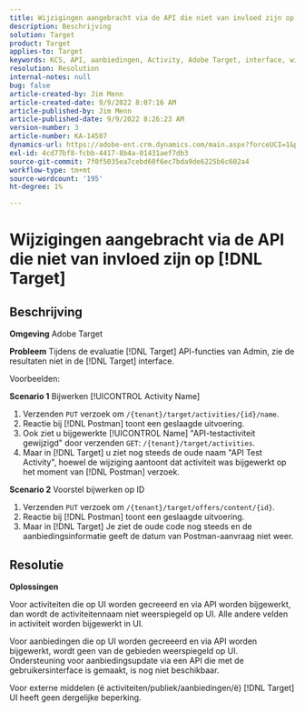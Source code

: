 ```yaml
---
title: Wijzigingen aangebracht via de API die niet van invloed zijn op [!DNL Target]
description: Beschrijving
solution: Target
product: Target
applies-to: Target
keywords: KCS, API, aanbiedingen, Activity, Adobe Target, interface, wijzigingen
resolution: Resolution
internal-notes: null
bug: false
article-created-by: Jim Menn
article-created-date: 9/9/2022 8:07:16 AM
article-published-by: Jim Menn
article-published-date: 9/9/2022 8:26:23 AM
version-number: 3
article-number: KA-14507
dynamics-url: https://adobe-ent.crm.dynamics.com/main.aspx?forceUCI=1&pagetype=entityrecord&etn=knowledgearticle&id=ccc21268-1630-ed11-9db1-0022480866ad
exl-id: 4cd77bf8-fcbb-4417-8b4a-01431aef7db3
source-git-commit: 7f0f5035ea7cebd60f6ec7bda9de6225b6c602a4
workflow-type: tm+mt
source-wordcount: '195'
ht-degree: 1%

---
```


# Wijzigingen aangebracht via de API die niet van invloed zijn op [!DNL Target]

## Beschrijving


<b>Omgeving</b>
Adobe Target

<b>Probleem</b>
Tijdens de evaluatie [!DNL Target] API-functies van Admin, zie de resultaten niet in de [!DNL Target] interface.

Voorbeelden:

<b>Scenario 1</b>
Bijwerken [!UICONTROL Activity Name]

1. Verzenden `PUT` verzoek om `/{tenant}/target/activities/{id}/name`.
2. Reactie bij [!DNL Postman] toont een geslaagde uitvoering.
3. Ook ziet u bijgewerkte [!UICONTROL Name] &quot;API-testactiviteit gewijzigd&quot; door verzenden `GET`: `/{tenant}/target/activities`.
4. Maar in [!DNL Target] u ziet nog steeds de oude naam &quot;API Test Activity&quot;, hoewel de wijziging aantoont dat activiteit was bijgewerkt op het moment van [!DNL Postman] verzoek.


<b>Scenario 2</b>
Voorstel bijwerken op ID

1. Verzenden `PUT` verzoek om `/{tenant}/target/offers/content/{id}`.
2. Reactie bij [!DNL Postman] toont een geslaagde uitvoering.
3. Maar in [!DNL Target] Je ziet de oude code nog steeds en de aanbiedingsinformatie geeft de datum van Postman-aanvraag niet weer.







## Resolutie


<b>Oplossingen</b>

Voor activiteiten die op UI worden gecreeerd en via API worden bijgewerkt, dan wordt de activiteitennaam niet weerspiegeld op UI. Alle andere velden in activiteit worden bijgewerkt in UI.

Voor aanbiedingen die op UI worden gecreeerd en via API worden bijgewerkt, wordt geen van de gebieden weerspiegeld op UI. Ondersteuning voor aanbiedingsupdate via een API die met de gebruikersinterface is gemaakt, is nog niet beschikbaar.

Voor externe middelen (ё activiteiten/publiek/aanbiedingen/ё) [!DNL Target] UI heeft geen dergelijke beperking.
